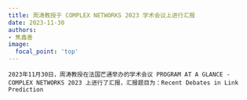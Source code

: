 ```yaml
---
title: 周涛教授于 COMPLEX NETWORKS 2023 学术会议上进行汇报
date: 2023-11-30
authors:
- 焦鑫善
image:
  focal_point: 'top'
---
```



<!--more-->

    2023年11月30日，周涛教授在法国芒通举办的学术会议 PROGRAM AT A GLANCE - COMPLEX NETWORKS 2023 上进行了汇报，汇报题目为：Recent Debates in Link Prediction

